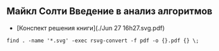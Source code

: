## Майкл Солти Введение в анализ алгоритмов

- [Конспект решения книги](./Jun 27 16h27.svg.pdf)

```console
find . -name '*.svg' -exec rsvg-convert -f pdf -o {}.pdf {} \;
```
